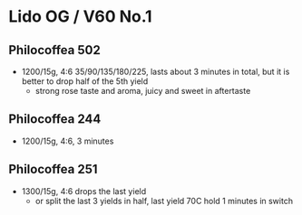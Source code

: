 # Lido OG / V60 No.1

## Philocoffea 502

- 1200/15g, 4:6 35/90/135/180/225, lasts about 3 minutes in total, but it is better to drop half of the 5th yield
  - strong rose taste and aroma, juicy and sweet in aftertaste

## Philocoffea 244

- 1200/15g, 4:6, 3 minutes

## Philocoffea 251

- 1300/15g, 4:6 drops the last yield
  - or split the last 3 yields in half, last yield 70C hold 1 minutes in switch

